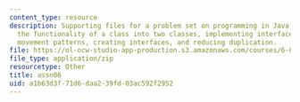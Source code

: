```yaml
---
content_type: resource
description: Supporting files for a problem set on programming in Java, separating
  the functionality of a class into two classes, implementing interfaces, multiple
  movement patterns, creating interfaces, and reducing duplication.
file: https://ol-ocw-studio-app-production.s3.amazonaws.com/courses/6-092-introduction-to-programming-in-java-january-iap-2010/a1b63d3f71d6daa239fd03ac592f2952_assn06.zip
file_type: application/zip
resourcetype: Other
title: assn06
uid: a1b63d3f-71d6-daa2-39fd-03ac592f2952
---
```

